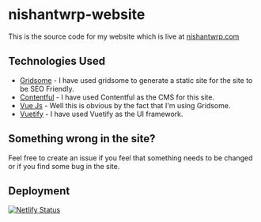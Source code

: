 # nishantwrp-website
This is the source code for my website which is live at [nishantwrp.com](https://www.nishantwrp.com/)

## Technologies Used
- [Gridsome](https://gridsome.org/) - I have used gridsome to generate a static site for the site to be SEO Friendly.
- [Contentful](https://www.contentful.com/) - I have used Contentful as the CMS for this site.
- [Vue Js](https://vuejs.org/) - Well this is obvious by the fact that I'm using Gridsome.
- [Vuetify](https://vuetifyjs.com/) - I have used Vuetify as the UI framework.

## Something wrong in the site?
Feel free to create an issue if you feel that something needs to be changed or if you find some bug in the site.

## Deployment
[![Netlify Status](https://api.netlify.com/api/v1/badges/2dd9fbb4-d23f-4148-9a91-75425d68fcec/deploy-status)](https://app.netlify.com/sites/nishantwrp/deploys)
